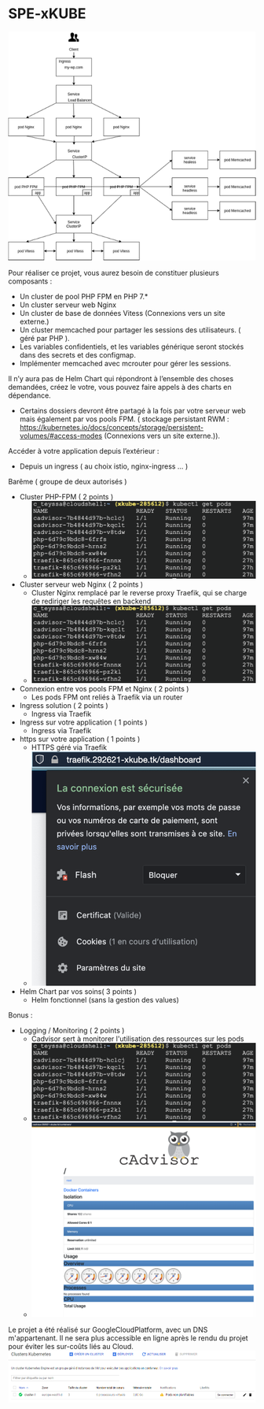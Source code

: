 # SPE-xKUBE

![schema-solution](images/spe-1.png)

Pour réaliser ce projet, vous aurez besoin de constituer plusieurs composants :

- Un cluster de pool PHP FPM en PHP 7.*
- Un cluster serveur web Nginx
- Un cluster de base de données Vitess (Connexions vers un site externe.)
- Un cluster memcached pour partager les sessions des utilisateurs. ( géré par PHP ).
- Les variables confidentiels, et les variables générique seront stockés dans des secrets et des configmap.
- Implémenter memcached avec mcrouter pour gérer les sessions.

Il n’y aura pas de Helm Chart qui répondront à l’ensemble des choses demandées, créez le votre, vous pouvez faire appels à des charts en dépendance.

- Certains dossiers devront être partagé à la fois par votre serveur web mais également par vos pools FPM. ( stockage persistant RWM : https://kubernetes.io/docs/concepts/storage/persistent-volumes/#access-modes (Connexions vers un site externe.)).
 
Accéder à votre application depuis l’extérieur : 

- Depuis un ingress ( au choix istio, nginx-ingress … )
 
Barême ( groupe de deux autorisés )

- Cluster PHP-FPM ( 2 points )
    - ![pods-list](images/pods.png)
- Cluster serveur web Nginx ( 2 points )
    - Cluster Nginx remplacé par le reverse proxy Traefik, qui se charge de rediriger les requêtes en backend
    - ![pods-list](images/pods.png)
- Connexion entre vos pools FPM et Nginx ( 2 points )
    - Les pods FPM ont reliés à Traefik via un router
- Ingress solution ( 2 points )
    - Ingress via Traefik
- Ingress sur votre application ( 1 points )
    - Ingress via Traefik
- https sur votre application ( 1 points )
    - HTTPS géré via Traefik
    - ![HTTPS-proof](images/HTTPS.png)
- Helm Chart par vos soins( 3 points )
    - Helm fonctionnel (sans la gestion des values)

Bonus :

- Logging / Monitoring ( 2 points )
    - Cadvisor sert à monitorer l'utilisation des ressources sur les pods
    - ![pods-list](images/pods.png)
    - <img src="images/cadvisor.png" width="600">

Le projet a été réalisé sur GoogleCloudPlatform, avec un DNS m'appartenant. Il ne sera plus accessible en ligne après le rendu du projet pour éviter les sur-coûts liés au Cloud.
![cluster-solution](images/cluster.png)